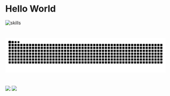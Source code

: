 # Hello World


![skills](https://skillicons.dev/icons?perline=10&theme=dark&i=javascript,webpack,nodejs,rollup,react,vue,nginx,docker,nextjs,ts)

#

<picture>
  <source media="(prefers-color-scheme: dark)" srcset="https://raw.githubusercontent.com/Shadowzzh/Shadowzzh/output/github-contribution-grid-snake-dark.svg">
  <source media="(prefers-color-scheme: light)" srcset="https://raw.githubusercontent.com/Shadowzzh/Shadowzzh/output/github-contribution-grid-snake.svg">
  <img alt="github contribution grid snake animation" src="https://raw.githubusercontent.com/Shadowzzh/Shadowzzh/output/github-contribution-grid-snake-dark.svg">
</picture>

#

![](http://github-profile-summary-cards.vercel.app/api/cards/most-commit-language?username=Shadowzzh&theme=ayu_mirage)
![](http://github-profile-summary-cards.vercel.app/api/cards/stats?username=Shadowzzh&theme=ayu_mirage)